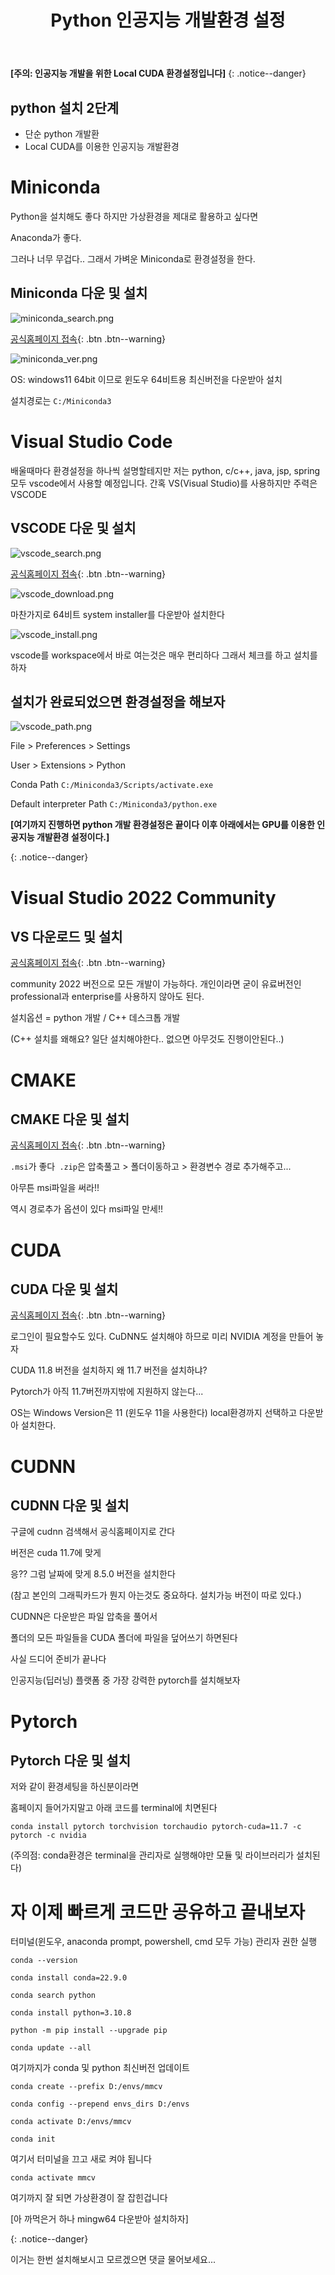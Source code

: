 ﻿---
layout: single
title:  "Python 인공지능 개발환경 설정"
categories: setting
tag: [python, AI, visual studio, miniconda, vscode, cuda, cudnn, cmake, pytorch]
toc: true
author_profile: false
sidebar:
    nav: "docs"
---

**[주의: 인공지능 개발을 위한 Local CUDA 환경설정입니다]**
{: .notice--danger}

<div class="notice--success">
<h2> python 설치 2단계 </h2>
<ul>
    <li>단순 python 개발환</li>
    <li>Local CUDA를 이용한 인공지능 개발환경</li>
</ul>
</div>

# 

# Miniconda

Python을 설치해도 좋다 하지만 가상환경을 제대로 활용하고 싶다면

Anaconda가 좋다.

그러나 너무 무겁다.. 그래서 가벼운 Miniconda로 환경설정을 한다.  

## Miniconda 다운 및 설치

![miniconda_search.png](../assets/2022-11-27-pyton_ai_env/68df0f02b18d3d6e7493cc2bda9ea8fb267878ca.png)

[공식홈페이지 접속](https://docs.conda.io/en/latest/miniconda.html#windows-installers){: .btn .btn--warning}  

![miniconda_ver.png](../assets/2022-11-27-pyton_ai_env/4972365c9e91f2734b2dd54714de7e54c2e8a092.png)

OS: windows11 64bit 이므로 윈도우 64비트용 최신버전을 다운받아 설치

설치경로는 `C:/Miniconda3`   

# Visual Studio Code

배울때마다 환경설정을 하나씩 설명할테지만 저는 python, c/c++, java, jsp, spring 모두 vscode에서 사용할 예정입니다.  간혹 VS(Visual Studio)를 사용하지만 주력은 VSCODE  

## VSCODE 다운 및 설치

![vscode_search.png](../assets/2022-11-27-pyton_ai_env/a58f5dd918a9b607f94f850c42efac6662518b24.png)

[공식홈페이지 접속](https://code.visualstudio.com/download){: .btn .btn--warning}   

![vscode_download.png](../assets/2022-11-27-pyton_ai_env/86c2e35a9cc8af5998ad806733ffeede094e4d87.png)

마찬가지로 64비트 system installer를 다운받아 설치한다  

![vscode_install.png](../assets/2022-11-27-pyton_ai_env/4770ab2f4adb5ecac8725825a985215cd91b6399.png)

vscode를 workspace에서 바로 여는것은 매우 편리하다 그래서 체크를 하고 설치를 하자  

## 설치가 완료되었으면 환경설정을 해보자

![vscode_path.png](../assets/2022-11-27-pyton_ai_env/17faa7aef6ce20485c9c67235ccbbb731b273aea.png)

File > Preferences > Settings

User > Extensions > Python  

Conda Path `C:/Miniconda3/Scripts/activate.exe`

Default interpreter Path `C:/Miniconda3/python.exe`  

**[여기까지 진행하면 python 개발 환경설정은 끝이다
이후 아래에서는 GPU를 이용한 인공지능 개발환경 설정이다.]**

{: .notice--danger}  

# Visual Studio 2022 Community

## VS 다운로드 및 설치

[공식홈페이지 접속](https://visualstudio.microsoft.com/ko/){: .btn .btn--warning}

community 2022 버전으로 모든 개발이 가능하다. 개인이라면 굳이 유료버전인 professional과 enterprise를 사용하지 않아도 된다.

설치옵션 = python 개발 / C++ 데스크톱 개발

(C++ 설치를 왜해요? 일단 설치해야한다.. 없으면 아무것도 진행이안된다..)

# CMAKE

## CMAKE 다운 및 설치

[공식홈페이지 접속](https://cmake.org/download/){: .btn .btn--warning}

`.msi`가 좋다` .zip`은 압축풀고 > 폴더이동하고 > 환경변수 경로 추가해주고...

아무튼 msi파일을 써라!!

역시 경로추가 옵션이 있다 msi파일 만세!!

# CUDA

## CUDA 다운 및 설치

[공식홈페이지 접속](https://developer.nvidia.com/cuda-toolkit-archive){: .btn .btn--warning}

로그인이 필요할수도 있다. CuDNN도 설치해야 하므로 미리 NVIDIA 계정을 만들어 놓자

CUDA 11.8 버전을 설치하지 왜 11.7 버전을 설치하냐?

Pytorch가 아직 11.7버전까지밖에 지원하지 않는다...

OS는 Windows Version은 11 (윈도우 11을 사용한다) local환경까지 선택하고 다운받아 설치한다.

# CUDNN

## CUDNN 다운 및 설치

구글에 cudnn 검색해서 공식홈페이지로 간다

버전은 cuda 11.7에 맞게

응?? 그럼 날짜에 맞게 8.5.0 버전을 설치한다

(참고 본인의 그래픽카드가 뭔지 아는것도 중요하다. 설치가능 버전이 따로 있다.)

CUDNN은 다운받은 파일 압축을 풀어서

폴더의 모든 파일들을 CUDA 폴더에 파일을 덮어쓰기 하면된다

사실 드디어 준비가 끝나다

인공지능(딥러닝) 플랫폼 중 가장 강력한 pytorch를 설치해보자

# Pytorch

## Pytorch 다운 및 설치

저와 같이 환경세팅을 하신분이라면

홈페이지 들어가지말고 아래 코드를 terminal에 치면된다

`conda install pytorch torchvision torchaudio pytorch-cuda=11.7 -c pytorch -c nvidia`

(주의점: conda환경은 terminal을 관리자로 실행해야만 모듈 및 라이브러리가 설치된다)

# 자 이제 빠르게 코드만 공유하고 끝내보자

터미널(윈도우, anaconda prompt, powershell, cmd 모두 가능) 관리자 권한 실행

`conda --version`

`conda install conda=22.9.0`

`conda search python`

`conda install python=3.10.8`

`python -m pip install --upgrade pip`

`conda update --all`

여기까지가 conda 및 python 최신버전 업데이트

`conda create --prefix D:/envs/mmcv`

`conda config --prepend envs_dirs D:/envs`

`conda activate D:/envs/mmcv`

`conda init`

여기서 터미널을 끄고 새로 켜야 됩니다

`conda activate mmcv`

여기까지 잘 되면 가상환경이 잘 잡힌겁니다

[아 까먹은거 하나 mingw64 다운받아 설치하자]

{: .notice--danger}

이거는 한번 설치해보시고 모르겠으면 댓글 물어보세요...